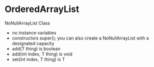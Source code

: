 # OrderedArrayList

NoNullArrayList Class
- no instance variables
- constructors
	super();
	you can also create a NoNullArrayList with a designated capacity
- add(T thing) is boolean
- add(int index, T thing) is void
- set(int index, T thing) is T 
